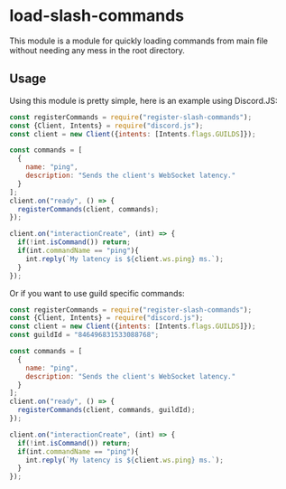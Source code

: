 # load-slash-commands
This module is a module for quickly loading commands from main file without needing any mess in the root directory.

## Usage
Using this module is pretty simple, here is an example using Discord.JS:
```js
const registerCommands = require("register-slash-commands");
const {Client, Intents} = require("discord.js");
const client = new Client({intents: [Intents.flags.GUILDS]});

const commands = [
  {
    name: "ping",
    description: "Sends the client's WebSocket latency."
  }
];
client.on("ready", () => {
  registerCommands(client, commands);
});

client.on("interactionCreate", (int) => {
  if(!int.isCommand()) return;
  if(int.commandName == "ping"){
    int.reply(`My latency is ${client.ws.ping} ms.`);
  }
});
```

Or if you want to use guild specific commands:

```js
const registerCommands = require("register-slash-commands");
const {Client, Intents} = require("discord.js");
const client = new Client({intents: [Intents.flags.GUILDS]});
const guildId = "846496831533088768";

const commands = [
  {
    name: "ping",
    description: "Sends the client's WebSocket latency."
  }
];
client.on("ready", () => {
  registerCommands(client, commands, guildId);
});

client.on("interactionCreate", (int) => {
  if(!int.isCommand()) return;
  if(int.commandName == "ping"){
    int.reply(`My latency is ${client.ws.ping} ms.`);
  }
});
```
